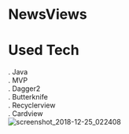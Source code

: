 # NewsViews

# Used Tech
. Java<br/>
. MVP<br/>
. Dagger2<br/>
. Butterknife<br/>
. Recyclerview<br/>
. Cardview<br/>
![screenshot_2018-12-25_022408](https://user-images.githubusercontent.com/27208120/51752160-f82d6b00-20e0-11e9-827a-e83264959887.jpg)
